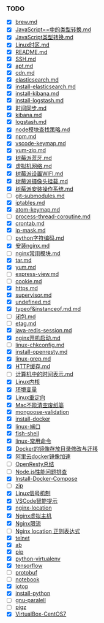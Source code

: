 ### TODO
- [x] [brew.md](brew.md)
- [x] [JavaScript==中的类型转换.md](JavaScript==中的类型转换.md)
- [x] [JavaScript类型转换.md](JavaScript类型转换.md)
- [x] [Linux时区.md](Linux时区.md)
- [x] [README.md](README.md)
- [x] [SSH.md](SSH.md)
- [x] [apt.md](apt.md)
- [x] [cdn.md](cdn.md)
- [x] [elasticsearch.md](elasticsearch.md)
- [x] [install-elasticsearch.md](install-elasticsearch.md)
- [x] [install-kibana.md](install-kibana.md)
- [x] [install-logstash.md](install-logstash.md)
- [x] [时间同步.md](时间同步.md)
- [x] [kibana.md](kibana.md)
- [x] [logstash.md](logstash.md)
- [x] [node模块查找策略.md](node模块查找策略.md)
- [x] [npm.md](npm.md)
- [x] [vscode-keymap.md](vscode-keymap.md)
- [x] [yum-zip.md](yum-zip.md)
- [x] [树莓派蓝牙.md](树莓派蓝牙.md)
- [x] [虚拟机网络.md](虚拟机网络.md)
- [x] [树莓派设置WIFI.md](树莓派设置WIFI.md)
- [x] [树莓派摄像头挂载.md](树莓派摄像头挂载.md)
- [x] [树莓派安装操作系统.md](树莓派安装操作系统.md)
- [ ] [git-submodules.md](git-submodules.md)
- [x] [iptables.md](iptables.md)
- [x] [atom-keymap.md](atom-keymap.md)
- [ ] [process-thread-coroutine.md](process-thread-coroutine.md)
- [x] [crontab.md](crontab.md)
- [x] [ip-mask.md](ip-mask.md)
- [ ] [python字符编码.md](python字符编码.md)
- [x] [安装nginx.md](安装nginx.md)
- [ ] [nginx常用模块.md](nginx常用模块.md)
- [x] [tar.md](tar.md)
- [x] [yum.md](yum.md)
- [ ] [express-view.md](express-view.md)
- [ ] [cookie.md](cookie.md)
- [x] [https.md](https.md)
- [x] [supervisor.md](supervisor.md)
- [x] [undefined.md](undefined.md)
- [x] [typeof&instanceof.md.md](typeof&instanceof.md.md)
- [ ] [闭包.md](闭包.md)
- [ ] [etag.md](etag.md)
- [x] [java-redis-session.md](java-redis-session.md)
- [x] [nginx开机启动.md](nginx开机启动.md)
- [ ] [linux-chkconfig.md](linux-chkconfig.md)
- [x] [install-openresty.md](install-openresty.md)
- [x] [linux-grep.md](linux-grep.md)
- [x] [HTTP缓存.md](http-cache.md)
- [ ] [计算机中的时间表示.md](计算机中的时间表示.md)
- [x] [Linux内核](linux-kernel.md)
- [x] [环境变量](环境变量.md)
- [x] [Linux重定向](Linux重定向.md)
- [x] [Mac不能清空废纸篓](Mac不能清空废纸篓.md)
- [x] [mongoose-validation](mongoose-validation.md)
- [x] [install-docker](install-docker.md)
- [x] [linux-端口](linux-端口.md)
- [x] [fish-shell](fish-shell.md)
- [x] [linux-常用命令](linux-常用命令.md)
- [x] [Docker的镜像存放目录修改与迁移](Docker的镜像存放目录修改与迁移.md)
- [x] [阿里云docker镜像加速](阿里云docker镜像加速.md)
- [ ] [OpenResty总结](OpenResty总结.md)
- [ ] [Node.js性能问题排查](Node.js性能问题排查.md)
- [x] [Install-Docker-Compose](Install-Docker-Compose.md)
- [ ] [zip](zip.md)
- [x] [Linux信号机制](http://t.cn/RfGBh0H)
- [x] [VSCode智能提示](http://t.cn/Rftexm0)
- [x] [nginx-location](nginx-location.md)
- [x] [Nginx虚拟主机](nginx-virtual-host.md)
- [x] [Nginx限流](nginx-http-limit.md)
- [ ] [Nginx location 正则表达式](nginx-location-regexp.md)    
- [x] [telnet](telnet.md)    
- [x] [ab](ab.md)    
- [x] [pip](pip.md)
- [x] [python-virtualenv](python-virtualenv.md)
- [x] [tensorflow](tensorflow.md)
- [ ] [protobuf](protobuf.md)
- [ ] [notebook](notebook.md)
- [x] [iotop](iotop.md)
- [x] [install-python](install-python.md)
- [ ] [gnu-paralell](gnu-paralell.md)
- [ ] [pigz](pigz.md)
- [x] [VirtualBox-CentOS7](VirtualBox-CentOS7.md)
